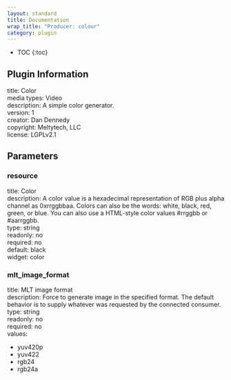 ```yaml
---
layout: standard
title: Documentation
wrap_title: "Producer: colour"
category: plugin
---
```

* TOC
{:toc}

## Plugin Information

title: Color  
media types:
Video  
description: A simple color generator.  
version: 1  
creator: Dan Dennedy  
copyright: Meltytech, LLC  
license: LGPLv2.1  

## Parameters

### resource

title: Color    
description:
A color value is a hexadecimal representation of RGB plus alpha channel as 0xrrggbbaa. Colors can also be the words: white, black, red, green, or blue. You can also use a HTML-style color values #rrggbb or #aarrggbb.  
type: string  
readonly: no  
required: no  
default: black  
widget: color  

### mlt_image_format

title: MLT image format    
description:
Force to generate image in the specified format. The default behavior is to supply whatever was requested by the connected consumer.  
type: string  
readonly: no  
required: no  
values:  

* yuv420p
* yuv422
* rgb24
* rgb24a

